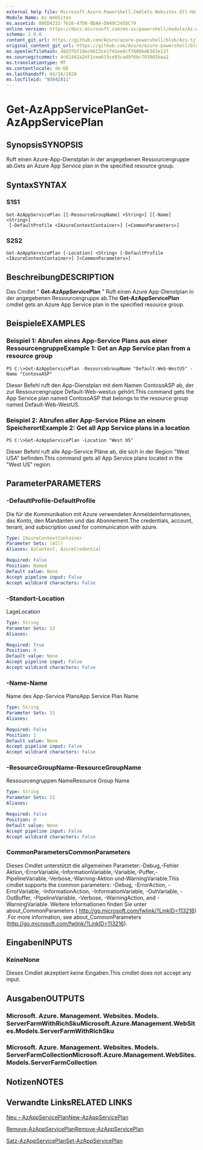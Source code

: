 ```yaml
---
external help file: Microsoft.Azure.PowerShell.Cmdlets.Websites.dll-Help.xml
Module Name: Az.WebSites
ms.assetid: 89ED4231-7616-47D0-BDAA-D849C245DC79
online version: https://docs.microsoft.com/en-us/powershell/module/Az.websites/get-Azappserviceplan
schema: 2.0.0
content_git_url: https://github.com/Azure/azure-powershell/blob/Azs-tzl/src/Websites/Websites/help/Get-AzAppServicePlan.md
original_content_git_url: https://github.com/Azure/azure-powershell/blob/Azs-tzl/src/Websites/Websites/help/Get-AzAppServicePlan.md
ms.openlocfilehash: 48d37bf19ec6613ce1f42ee8cf7609bd6383e12f
ms.sourcegitcommit: 4c61442a2df1cee633ce93cad9f6bc793803baa2
ms.translationtype: MT
ms.contentlocale: de-DE
ms.lasthandoff: 04/16/2020
ms.locfileid: "93842811"
---
```

# <span data-ttu-id="9019f-101">Get-AzAppServicePlan</span><span class="sxs-lookup"><span data-stu-id="9019f-101">Get-AzAppServicePlan</span></span>

## <span data-ttu-id="9019f-102">Synopsis</span><span class="sxs-lookup"><span data-stu-id="9019f-102">SYNOPSIS</span></span>
<span data-ttu-id="9019f-103">Ruft einen Azure-App-Dienstplan in der angegebenen Ressourcengruppe ab.</span><span class="sxs-lookup"><span data-stu-id="9019f-103">Gets an Azure App Service plan in the specified resource group.</span></span>

## <span data-ttu-id="9019f-104">Syntax</span><span class="sxs-lookup"><span data-stu-id="9019f-104">SYNTAX</span></span>

### <span data-ttu-id="9019f-105">S1</span><span class="sxs-lookup"><span data-stu-id="9019f-105">S1</span></span>
```
Get-AzAppServicePlan [[-ResourceGroupName] <String>] [[-Name] <String>]
 [-DefaultProfile <IAzureContextContainer>] [<CommonParameters>]
```

### <span data-ttu-id="9019f-106">S2</span><span class="sxs-lookup"><span data-stu-id="9019f-106">S2</span></span>
```
Get-AzAppServicePlan [-Location] <String> [-DefaultProfile <IAzureContextContainer>] [<CommonParameters>]
```

## <span data-ttu-id="9019f-107">Beschreibung</span><span class="sxs-lookup"><span data-stu-id="9019f-107">DESCRIPTION</span></span>
<span data-ttu-id="9019f-108">Das Cmdlet " **Get-AzAppServicePlan** " Ruft einen Azure App-Dienstplan in der angegebenen Ressourcengruppe ab.</span><span class="sxs-lookup"><span data-stu-id="9019f-108">The **Get-AzAppServicePlan** cmdlet gets an Azure App Service plan in the specified resource group.</span></span>

## <span data-ttu-id="9019f-109">Beispiele</span><span class="sxs-lookup"><span data-stu-id="9019f-109">EXAMPLES</span></span>

### <span data-ttu-id="9019f-110">Beispiel 1: Abrufen eines App-Service Plans aus einer Ressourcengruppe</span><span class="sxs-lookup"><span data-stu-id="9019f-110">Example 1: Get an App Service plan from a resource group</span></span>
```
PS C:\>Get-AzAppServicePlan -ResourceGroupName "Default-Web-WestUS" -Name "ContosoASP"
```

<span data-ttu-id="9019f-111">Dieser Befehl ruft den App-Dienstplan mit dem Namen ContosoASP ab, der zur Ressourcengruppe Default-Web-westus gehört.</span><span class="sxs-lookup"><span data-stu-id="9019f-111">This command gets the App Service plan named ContosoASP that belongs to the resource group named Default-Web-WestUS.</span></span>

### <span data-ttu-id="9019f-112">Beispiel 2: Abrufen aller App-Service Pläne an einem Speicherort</span><span class="sxs-lookup"><span data-stu-id="9019f-112">Example 2: Get all App Service plans in a location</span></span>
```
PS C:\>Get-AzAppServicePlan -Location "West US"
```

<span data-ttu-id="9019f-113">Dieser Befehl ruft alle App-Service Pläne ab, die sich in der Region "West USA" befinden.</span><span class="sxs-lookup"><span data-stu-id="9019f-113">This command gets all App Service plans located in the "West US" region.</span></span>

## <span data-ttu-id="9019f-114">Parameter</span><span class="sxs-lookup"><span data-stu-id="9019f-114">PARAMETERS</span></span>

### <span data-ttu-id="9019f-115">-DefaultProfile</span><span class="sxs-lookup"><span data-stu-id="9019f-115">-DefaultProfile</span></span>
<span data-ttu-id="9019f-116">Die für die Kommunikation mit Azure verwendeten Anmeldeinformationen, das Konto, den Mandanten und das Abonnement.</span><span class="sxs-lookup"><span data-stu-id="9019f-116">The credentials, account, tenant, and subscription used for communication with azure.</span></span>

```yaml
Type: IAzureContextContainer
Parameter Sets: (All)
Aliases: AzContext, AzureCredential

Required: False
Position: Named
Default value: None
Accept pipeline input: False
Accept wildcard characters: False
```

### <span data-ttu-id="9019f-117">-Standort</span><span class="sxs-lookup"><span data-stu-id="9019f-117">-Location</span></span>
<span data-ttu-id="9019f-118">Lage</span><span class="sxs-lookup"><span data-stu-id="9019f-118">Location</span></span> 

```yaml
Type: String
Parameter Sets: S2
Aliases: 

Required: True
Position: 0
Default value: None
Accept pipeline input: False
Accept wildcard characters: False
```

### <span data-ttu-id="9019f-119">-Name</span><span class="sxs-lookup"><span data-stu-id="9019f-119">-Name</span></span>
<span data-ttu-id="9019f-120">Name des App-Service Plans</span><span class="sxs-lookup"><span data-stu-id="9019f-120">App Service Plan Name</span></span>

```yaml
Type: String
Parameter Sets: S1
Aliases: 

Required: False
Position: 1
Default value: None
Accept pipeline input: False
Accept wildcard characters: False
```

### <span data-ttu-id="9019f-121">-ResourceGroupName</span><span class="sxs-lookup"><span data-stu-id="9019f-121">-ResourceGroupName</span></span>
<span data-ttu-id="9019f-122">Ressourcengruppen Name</span><span class="sxs-lookup"><span data-stu-id="9019f-122">Resource Group Name</span></span>

```yaml
Type: String
Parameter Sets: S1
Aliases: 

Required: False
Position: 0
Default value: None
Accept pipeline input: False
Accept wildcard characters: False
```

### <span data-ttu-id="9019f-123">CommonParameters</span><span class="sxs-lookup"><span data-stu-id="9019f-123">CommonParameters</span></span>
<span data-ttu-id="9019f-124">Dieses Cmdlet unterstützt die allgemeinen Parameter:-Debug,-Fehler Aktion,-ErrorVariable,-InformationVariable,-Variable,-Puffer,-PipelineVariable,-Verbose,-Warning-Aktion und-WarningVariable.</span><span class="sxs-lookup"><span data-stu-id="9019f-124">This cmdlet supports the common parameters: -Debug, -ErrorAction, -ErrorVariable, -InformationAction, -InformationVariable, -OutVariable, -OutBuffer, -PipelineVariable, -Verbose, -WarningAction, and -WarningVariable.</span></span> <span data-ttu-id="9019f-125">Weitere Informationen finden Sie unter about_CommonParameters ( http://go.microsoft.com/fwlink/?LinkID=113216) .</span><span class="sxs-lookup"><span data-stu-id="9019f-125">For more information, see about_CommonParameters (http://go.microsoft.com/fwlink/?LinkID=113216).</span></span>

## <span data-ttu-id="9019f-126">Eingaben</span><span class="sxs-lookup"><span data-stu-id="9019f-126">INPUTS</span></span>

### <span data-ttu-id="9019f-127">Keine</span><span class="sxs-lookup"><span data-stu-id="9019f-127">None</span></span>
<span data-ttu-id="9019f-128">Dieses Cmdlet akzeptiert keine Eingaben.</span><span class="sxs-lookup"><span data-stu-id="9019f-128">This cmdlet does not accept any input.</span></span>

## <span data-ttu-id="9019f-129">Ausgaben</span><span class="sxs-lookup"><span data-stu-id="9019f-129">OUTPUTS</span></span>

### <span data-ttu-id="9019f-130">Microsoft. Azure. Management. Websites. Models. ServerFarmWithRichSku</span><span class="sxs-lookup"><span data-stu-id="9019f-130">Microsoft.Azure.Management.WebSites.Models.ServerFarmWithRichSku</span></span>

### <span data-ttu-id="9019f-131">Microsoft. Azure. Management. Websites. Models. ServerFarmCollection</span><span class="sxs-lookup"><span data-stu-id="9019f-131">Microsoft.Azure.Management.WebSites.Models.ServerFarmCollection</span></span>

## <span data-ttu-id="9019f-132">Notizen</span><span class="sxs-lookup"><span data-stu-id="9019f-132">NOTES</span></span>

## <span data-ttu-id="9019f-133">Verwandte Links</span><span class="sxs-lookup"><span data-stu-id="9019f-133">RELATED LINKS</span></span>

[<span data-ttu-id="9019f-134">Neu – AzAppServicePlan</span><span class="sxs-lookup"><span data-stu-id="9019f-134">New-AzAppServicePlan</span></span>](./New-AzAppServicePlan.md)

[<span data-ttu-id="9019f-135">Remove-AzAppServicePlan</span><span class="sxs-lookup"><span data-stu-id="9019f-135">Remove-AzAppServicePlan</span></span>](./Remove-AzAppServicePlan.md)

[<span data-ttu-id="9019f-136">Satz-AzAppServicePlan</span><span class="sxs-lookup"><span data-stu-id="9019f-136">Set-AzAppServicePlan</span></span>](./Set-AzAppServicePlan.md)


